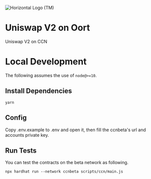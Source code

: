 ![Horizontal Logo (TM)](https://github.com/oort-tech/Huygens_smartcontract_101/assets/90715387/675970c2-5ecd-4132-a9f4-66460d5f2e03)

# Uniswap V2 on Oort

Uniswap V2 on CCN

# Local Development

The following assumes the use of `node@>=10`.

## Install Dependencies

`yarn`

## Config
Copy .env.example to .env and open it, then fill the ccnbeta's url and accounts private key.<br>

## Run Tests

You can test the contracts on the beta network as following. 

`npx hardhat run --network ccnbeta scripts/ccn/main.js`

